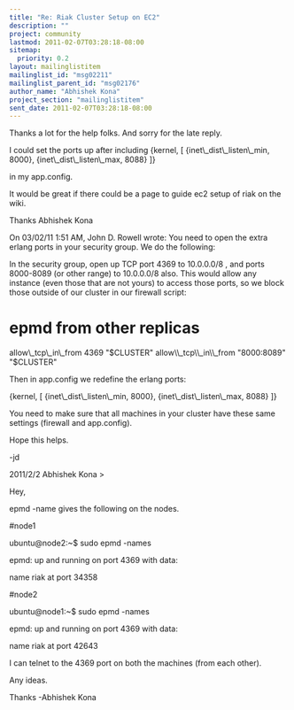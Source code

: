 ```yaml
---
title: "Re: Riak Cluster Setup on EC2"
description: ""
project: community
lastmod: 2011-02-07T03:28:18-08:00
sitemap:
  priority: 0.2
layout: mailinglistitem
mailinglist_id: "msg02211"
mailinglist_parent_id: "msg02176"
author_name: "Abhishek Kona"
project_section: "mailinglistitem"
sent_date: 2011-02-07T03:28:18-08:00
---
```


Thanks a lot for the help folks.
And sorry for the late reply.

I could set the ports up after including
 {kernel, [
 {inet\\_dist\\_listen\\_min, 8000},
 {inet\\_dist\\_listen\\_max, 8088}
 ]}

in my app.config.

It would be great if there could be a page to guide ec2 setup of riak on 
the wiki.


Thanks
Abhishek Kona

On 03/02/11 1:51 AM, John D. Rowell wrote:
You need to open the extra erlang ports in your security group. We do 
the following:


In the security group, open up TCP port 4369 to 10.0.0.0/8 
, and ports 8000-8089 (or other range) to 
10.0.0.0/8  also. This would allow any instance 
(even those that are not yours) to access those ports, so we block 
those outside of our cluster in our firewall script:


 # epmd from other replicas
 allow\\_tcp\\_in\\_from 4369 "$CLUSTER"
 allow\\_tcp\\_in\\_from "8000:8089" "$CLUSTER"

Then in app.config we redefine the erlang ports:

 {kernel, [
 {inet\\_dist\\_listen\\_min, 8000},
 {inet\\_dist\\_listen\\_max, 8088}
 ]}

You need to make sure that all machines in your cluster have these 
same settings (firewall and app.config).


Hope this helps.

-jd

2011/2/2 Abhishek Kona &gt;


 Hey,

 epmd -name gives the following on the nodes.

 #node1

 ubuntu@node2:~$ sudo epmd -names

 epmd: up and running on port 4369 with data:

 name riak at port 34358

 #node2

 ubuntu@node1:~$ sudo epmd -names

 epmd: up and running on port 4369 with data:

 name riak at port 42643


 I can telnet to the 4369 port on both the machines (from each other).

 Any ideas.

 Thanks
 -Abhishek Kona
